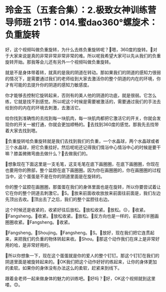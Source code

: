# 玲金玉（五套合集）：2.极致女神训练营导师班  21节：014.蜜dao360°螺旋术：负重旋转

好，这个视频叫做负重旋转，为什么去练负重旋转呢？🎼嗯，360度的旋转。🎼对于大家来说是真的非常非常非常非常的难。所以呢我希望大家可以先从我们的负重旋转开始。那我等会儿还有另外一个视频叫做负重旋转。

就是不是身体带着转，就真的是我的阴道在转动。那如果我们的阴道的感知力很弱的情况下，是需要通过我们的老师给到大家去激活你的整个阴道的内在的环境，你才有可能的去提升你的阴道的感知力敏感度。

你才能够去控制它旋转起来，否则有的美人他的阴道的功底，就是很弱。它怎么练，它就是找不到感觉。所以呢这个时候是需要被激活的，需要通过我们的手法去给到你的内在的环境去刺激，去激活它。

给你找到准确性的去找到每一块肌肉，每一块肌肉都把它激活它的开关，你就会发现你的开关一被打通，你就会更加顺畅的。🎼去找到360度的感觉。那我先去找带着大家去找到嗯。

🎼负重旋转哈负重旋转就是我们去找到我们的负重，一个水晶球，两个水晶球或者三个水晶球，把它负重挂好。然后呢呃还记得我们情浴中心情浴中心的时候是要干嘛？膝盖微微弯曲去做什么？🎼去做我们的。

🎼想象现在下面这里是一支毛笔，这支毛笔在底下画圈圈，在底下画圈圈，你现在也要用你的胯部，整个盆腔在底下画圈圈。因为你在画圈圈的，你在画圈圈的过程当中，这个蛋蛋是不是在你的阴道里面是在旋转的。

你的整个盆腔在画圈圈，那蛋蛋在我们的身体里面也是在旋转，所以你要尝试着让它在你的整个阴道去刺激它。🎼S。🎼放来前面收收放放来前面往前面是，我们左边先顶出去收。🎼顶出去了之后，我们的整个盆腔往右边。

这个时候还是收紧的，收紧好往后放松。🎼放松收紧。🎼放松。😔，🎼收紧。🎼Fangsheng。🎼收紧。🎼放松收紧。🎼放松。🎼反方向也是一样的，前面的半圈画圈圈收紧。🎼Fangsheng。🎼收紧。

🎼Fangsheng。🎼Shoujing。🎼Fangsheng。🎼S。🎼放好，现在我们把它连贯起来，来把我们的负重的物体转起来收。🎼Shou。🎼那这个动作我们在床上是非常好用的哈，是非常好用的。

🎼所以你想象一下，现在这个蛋蛋就是你的爱人的整个钉钉。那这个钉钉在我们的阴道里面是被旋转起来的。🎼OK我们把这个动作好好的练起来，让你的身体更加的柔软。如果你的身体没有办法这么的柔软，赶紧来到线下。

跟着金老师一起来做身体的魅力的训练吧。🎼好吗？🎼好，OK这个视频就到这里喽。😊。